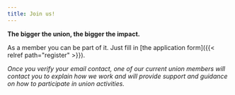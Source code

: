 ```yaml
---
title: Join us!
---
```

**The bigger the union, the bigger the impact.**

As a member you can be part of it. Just fill in [the application form]({{< relref path="register" >}}).

*Once you verify your email contact, one of our current union members will contact you to explain
how we work and will provide support and guidance on how to participate in union activities.*
